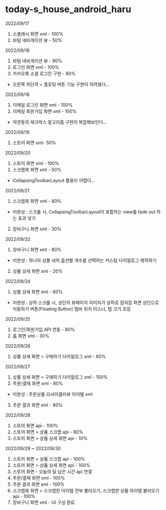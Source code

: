 # today-s_house_android_haru

2022/09/17
  1. 스플래시 화면 xml - 100%
  2. 바텀 네비게이션 뷰 - 50%

2022/09/18
  1. 바텀 네비게이션 뷰 - 90%
  2. 로그인 화면 xml - 100%
  3. 카카오톡 소셜 로그인 구현 - 80%
  * 오른쪽 하단의 + 플로팅 버튼 기능 구현이 어려웠다...

2022/09/18
  1. 이메일 로그인 화면 xml - 100%
  2. 이메일 회원가입 화면 xml - 100%
  * 약관동의 체크박스 알고리즘 구현이 복잡해보인다...
  
2022/09/19
  1. 스토어 화면 xml- 50%
  
2022/09/20
  1. 스토어 화면 xml - 100%
  2. 스크랩북 화면 xml - 50%
  * CollapsingToolbarLayout 활용이 어렵다...

2022/09/21
  1. 스크랩북 화면 xml - 80%
  * 미완성 : 스크롤 시, CollapsingToolbarLayout이 포함하는 view를 fade out 하는 효과 넣기
  2. 장바구니 화면 xml - 30%
 
2022/09/22
  1. 장바구니 화면 xml - 80%
  * 미완성 : 하나의 상품 내의 옵션별 개수를 선택하는 커스텀 다이얼로그 제작하기
  2. 상품 상세 화면 xml - 20%
   
2022/09/24
  1. 상품 상세 화면 xml - 60%
  * 미완성 : 상하 스크롤 시, 상단의 뷰페이저 이미지가 상하로 접혀짐
               화면 상단으로 이동하기 버튼(Floating Button)
               탭바 위치 리스너, 탭 크기 조정
        
2022/09/25
  1. 로그인/회원가입 API 연동 - 80%
  2. 홈 화면 xml - 30%
 
2022/09/26
  1. 상품 상세 화면 > 구매하기 다이얼로그 xml - 60%
  
2022/09/27
  1. 상품 상세 화면 > 구매하기 다이얼로그 xml - 100%
  2. 주문/결제 화면 xml - 80%
  * 미완성 : 주문상품 리사이클러뷰 아이템 xml
  3. 주문 결과 화면 xml - 80%

2022/09/28
  1. 스토어 화면 api - 100%
  2. 스토어 화면 > 상품 스크랩 api - 80%
  3. 스토어 화면 > 상품 상세 화면 api - 10%

2022/09/29 ~ 2022/09/30
  1. 스토어 화면 > 상품 스크랩 api - 100%
  2. 스토어 화면 > 상품 상세 화면 api - 100%
  3. 스토어 화면 - 오늘의 딜 남은 시간 api 연결
  4. 주문/결제 화면 xml - 100%
  5. 주문 결과 화면 xml - 100%
  6. 스크랩북 화면 > 스크랩한 아이템 전부 불러오기, 스크랩한 상품 아이템 불러오기 api - 100%
  7. 장바구니 화면 xml - UI 구성 완료
